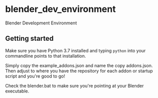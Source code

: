 # blender_dev_environment
Blender Development Environment

## Getting started
Make sure you have Python 3.7 installed and typing `python` into your commandline points to that installation.

Simply copy the example_addons.json and name the copy addons.json. Then adjust to where you have the repository for each addon or startup script and you're good to go!

Check the blender.bat to make sure you're pointing at your Blender executable.
